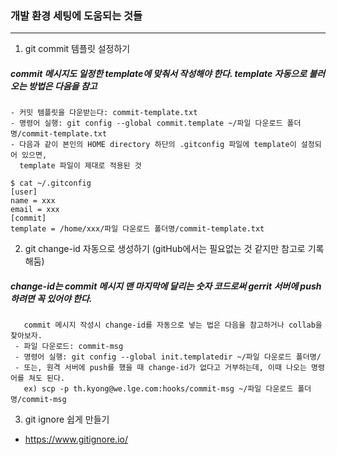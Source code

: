 
### 개발 환경 세팅에 도움되는 것들
- - -
1. git commit 템플릿 설정하기
##### commit 메시지도 일정한 template에 맞춰서 작성해야 한다. template 자동으로 불러오는 방법은 다음을 참고
    - 커밋 템플릿을 다운받는다: commit-template.txt
    - 명령어 실행: git config --global commit.template ~/파일 다운로드 폴더명/commit-template.txt
    - 다음과 같이 본인의 HOME directory 하단의 .gitconfig 파일에 template이 설정되어 있으면,
      template 파일이 제대로 적용된 것

    $ cat ~/.gitconfig
    [user]
	name = xxx
	email = xxx
    [commit]
	template = /home/xxx/파일 다운로드 폴더명/commit-template.txt

2. git change-id 자동으로 생성하기 (gitHub에서는 필요없는 것 같지만 참고로 기록해둠)
##### change-id는 commit 메시지 맨 마지막에 달리는 숫자 코드로써 gerrit 서버에 push 하려면 꼭 있어야 한다.
       commit 메시지 작성시 change-id를 자동으로 넣는 법은 다음을 참고하거나 collab을 찾아보자.
     - 파일 다운로드: commit-msg
     - 명령어 실행: git config --global init.templatedir ~/파일 다운로드 폴더명/
     - 또는, 원격 서버에 push를 했을 때 change-id가 없다고 거부하는데, 이때 나오는 명령어를 쳐도 된다.
       ex) scp -p th.kyong@we.lge.com:hooks/commit-msg ~/파일 다운로드 폴더명/commit-msg

3. git ignore 쉽게 만들기
  - https://www.gitignore.io/
